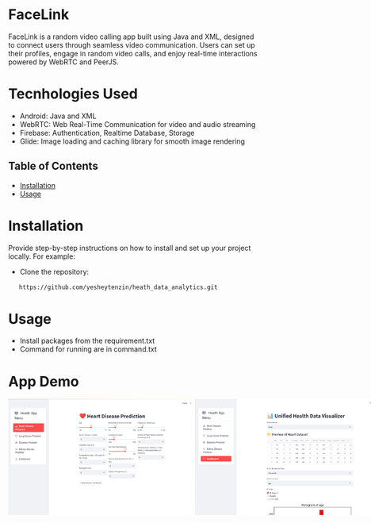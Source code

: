 # FaceLink

FaceLink is a random video calling app built using Java and XML, designed to connect users through seamless video communication. Users can set up their profiles, engage in random video calls, and enjoy real-time interactions powered by WebRTC and PeerJS.

# Tecnhologies Used
- Android: Java and XML
- WebRTC: Web Real-Time Communication for video and audio streaming
- Firebase: Authentication, Realtime Database, Storage
- Glide: Image loading and caching library for smooth image rendering


## Table of Contents

- [Installation](#installation)
- [Usage](#usage)

# Installation

Provide step-by-step instructions on how to install and set up your project locally. For example:

- Clone the repository:
```bash
   https://github.com/yesheytenzin/heath_data_analytics.git
```
# Usage
- Install packages from the requirement.txt
- Command for running are in command.txt

# App Demo
<div style="display: flex; justify-content: space-between;">
  <img src="images/image1.png" alt="Image 1" style="width: 75%;">
  <img src="images/image2.png" alt="Image 2" style="width: 75%;">
  <img src="images/image3.png" alt="Image 3" style="width: 75%;">
</div>

